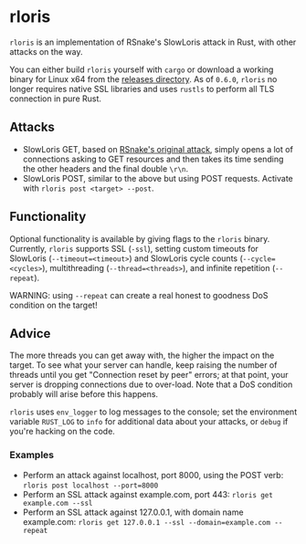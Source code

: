 # rloris

`rloris` is an implementation of RSnake's SlowLoris attack in Rust, with other attacks on the way.

You can either build `rloris` yourself with `cargo` or download a working binary for Linux x64 from the [releases directory](https://github.com/SilverWingedSeraph/rloris/releases). As of `0.6.0`, `rloris` no longer requires native SSL libraries and uses `rustls` to perform all TLS connection in pure Rust.

## Attacks

* SlowLoris GET, based on [RSnake's original attack](https://web.archive.org/web/20090822001255/http://ha.ckers.org/slowloris/), simply opens a lot of connections
    asking to GET resources and then takes its time sending the other headers and the final double `\r\n`.
* SlowLoris POST, similar to the above but using POST requests. Activate with `rloris post <target> --post`.

## Functionality

Optional functionality is available by giving flags to the `rloris` binary. Currently, `rloris` supports SSL (`-ssl`), 
setting custom timeouts for SlowLoris (`--timeout=<timeout>`) and SlowLoris cycle counts (`--cycle=<cycles>`),
multithreading (`--thread=<threads>`), and infinite repetition (`--repeat`). 

WARNING: using `--repeat` can create a real honest to goodness DoS condition on the target!

## Advice

The more threads you can get away with, the higher the impact on the target. To see what your server can handle, 
keep raising the number of threads until you get "Connection reset by peer" errors; at that point, your server is dropping connections due to over-load.
Note that a DoS condition probably will arise before this happens.

`rloris` uses `env_logger` to log messages to the console; set the environment variable `RUST_LOG` to `info` for additional data about your attacks, or `debug` if you're 
hacking on the code.

### Examples

* Perform an attack against localhost, port 8000, using the POST verb: `rloris post localhost --port=8000`
* Perform an SSL attack against example.com, port 443: `rloris get example.com --ssl`
* Perform an SSL attack against 127.0.0.1, with domain name example.com: `rloris get 127.0.0.1 --ssl --domain=example.com --repeat`
